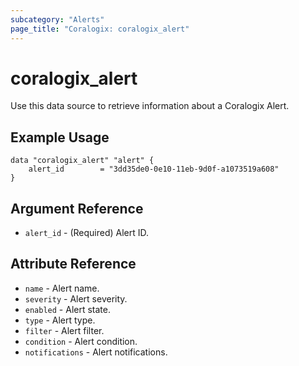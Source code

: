 ```yaml
---
subcategory: "Alerts"
page_title: "Coralogix: coralogix_alert"
---
```


# coralogix_alert

Use this data source to retrieve information about a Coralogix Alert.

## Example Usage

```hcl
data "coralogix_alert" "alert" {
    alert_id        = "3dd35de0-0e10-11eb-9d0f-a1073519a608"
}
```

## Argument Reference

* `alert_id` - (Required) Alert ID.

## Attribute Reference

* `name` - Alert name.
* `severity` - Alert severity.
* `enabled` - Alert state.
* `type` - Alert type.
* `filter` - Alert filter.
* `condition` - Alert condition.
* `notifications` - Alert notifications.